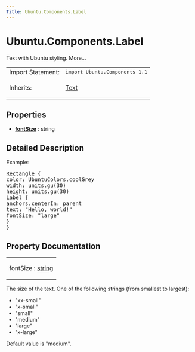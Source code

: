 ```yaml
---
Title: Ubuntu.Components.Label
---
```


# Ubuntu.Components.Label

<span class="subtitle"></span>
<!-- $$$Label-brief -->
<p>Text with Ubuntu styling. More...</p>
<!-- @@@Label -->
<table class="alignedsummary">
<tr><td class="memItemLeft rightAlign topAlign"> Import Statement:</td><td class="memItemRight bottomAlign"> </b><tt>import Ubuntu.Components 1.1</tt></td></tr><tr><td class="memItemLeft rightAlign topAlign"> Inherits:</td><td class="memItemRight bottomAlign"> <p><a href="QtQuick.Text.md">Text</a></p>
</td></tr></table><ul>
</ul>
<h2>Properties</h2>
<ul>
<li class="fn"><b><b><a href="#fontSize-prop">fontSize</a></b></b> : string</li>
</ul>
<!-- $$$Label-description -->
<h2>Detailed Description</h2>
<p>Example:</p>
<pre class="qml"><span class="type"><a href="QtQuick.Rectangle.md">Rectangle</a></span> {
<span class="name">color</span>: <span class="name">UbuntuColors</span>.<span class="name">coolGrey</span>
<span class="name">width</span>: <span class="name">units</span>.<span class="name">gu</span>(<span class="number">30</span>)
<span class="name">height</span>: <span class="name">units</span>.<span class="name">gu</span>(<span class="number">30</span>)
<span class="type">Label</span> {
<span class="name">anchors</span>.centerIn: <span class="name">parent</span>
<span class="name">text</span>: <span class="string">&quot;Hello, world!&quot;</span>
<span class="name">fontSize</span>: <span class="string">&quot;large&quot;</span>
}
}</pre>
<!-- @@@Label -->
<h2>Property Documentation</h2>
<!-- $$$fontSize -->
<table class="qmlname"><tr valign="top"><td class="tblQmlPropNode"><p><span class="name">fontSize</span> : <span class="type"><a href="http://qt-project.org/doc/qt-5.3/qml-string.html">string</a></span></p></td></tr></table><p>The size of the text. One of the following strings (from smallest to largest):</p>
<ul>
<li>&quot;xx-small&quot;</li>
<li>&quot;x-small&quot;</li>
<li>&quot;small&quot;</li>
<li>&quot;medium&quot;</li>
<li>&quot;large&quot;</li>
<li>&quot;x-large&quot;</li>
</ul>
<p>Default value is &quot;medium&quot;.</p>
<!-- @@@fontSize -->
<br/>
